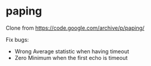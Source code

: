# paping

Clone from https://code.google.com/archive/p/paping/

Fix bugs:
- Wrong Average statistic when having timeout 
- Zero Minimum when the first echo is timeout
